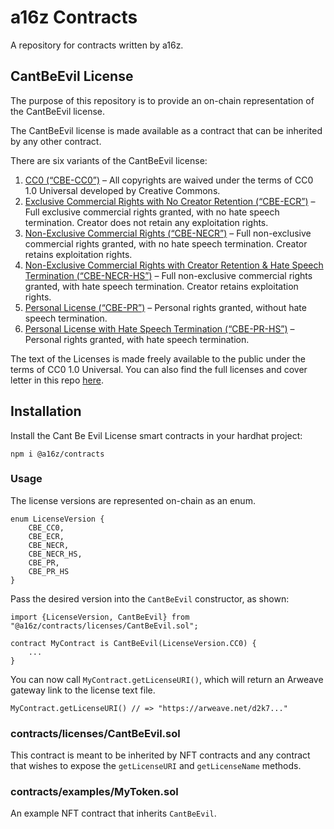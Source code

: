 # a16z Contracts

A repository for contracts written by a16z.

## CantBeEvil License

The purpose of this repository is to provide an on-chain representation of the CantBeEvil license.

The CantBeEvil license is made available as a contract that can be inherited by any other contract.

There are six variants of the CantBeEvil license:

1.	[CC0 (“CBE-CC0”)](https://arweave.net/_D9kN1WrNWbCq55BSAGRbTB4bS3v8QAPTYmBThSbX3A/0) – All copyrights are waived under the terms of CC0 1.0 Universal developed by Creative Commons.
2.	[Exclusive Commercial Rights with No Creator Retention (“CBE-ECR”)](https://arweave.net/_D9kN1WrNWbCq55BSAGRbTB4bS3v8QAPTYmBThSbX3A/1) – Full exclusive commercial rights granted, with no hate speech termination.  Creator does not retain any exploitation rights.
3.	[Non-Exclusive Commercial Rights (“CBE-NECR”)](https://arweave.net/_D9kN1WrNWbCq55BSAGRbTB4bS3v8QAPTYmBThSbX3A/2) – Full non-exclusive commercial rights granted, with no hate speech termination.  Creator retains exploitation rights.
4.	[Non-Exclusive Commercial Rights with Creator Retention & Hate Speech Termination (“CBE-NECR-HS”)](https://arweave.net/_D9kN1WrNWbCq55BSAGRbTB4bS3v8QAPTYmBThSbX3A/3) – Full non-exclusive commercial rights granted, with hate speech termination.  Creator retains exploitation rights. 
5.	[Personal License (“CBE-PR”)](https://arweave.net/_D9kN1WrNWbCq55BSAGRbTB4bS3v8QAPTYmBThSbX3A/4) – Personal rights granted, without hate speech termination.
6.	[Personal License with Hate Speech Termination (“CBE-PR-HS”)](https://arweave.net/_D9kN1WrNWbCq55BSAGRbTB4bS3v8QAPTYmBThSbX3A/5) – Personal rights granted, with hate speech termination.

The text of the Licenses is made freely available to the public under the terms of CC0 1.0 Universal.
You can also find the full licenses and cover letter in this repo [here](/licenses/).

## Installation 
Install the Cant Be Evil License smart contracts in your hardhat project:
```
npm i @a16z/contracts
```

### Usage

The license versions are represented on-chain as an enum.

```solidity
enum LicenseVersion {
    CBE_CC0,
    CBE_ECR,
    CBE_NECR,
    CBE_NECR_HS,
    CBE_PR,
    CBE_PR_HS
}
```

Pass the desired version into the `CantBeEvil` constructor, as shown:

```solidity
import {LicenseVersion, CantBeEvil} from "@a16z/contracts/licenses/CantBeEvil.sol";

contract MyContract is CantBeEvil(LicenseVersion.CC0) {
    ...
}
```

You can now call `MyContract.getLicenseURI()`, which will return an Arweave gateway link to the license text file.

```solidity
MyContract.getLicenseURI() // => "https://arweave.net/d2k7..."
```

### contracts/licenses/CantBeEvil.sol
This contract is meant to be inherited by NFT contracts and any contract that wishes to expose the `getLicenseURI` and `getLicenseName` methods.

### contracts/examples/MyToken.sol
An example NFT contract that inherits `CantBeEvil`.
